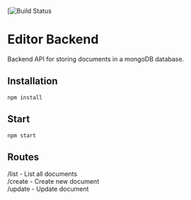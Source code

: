 [![Build Status](https://app.travis-ci.com/sohe3409/jsramverk-backend.svg?branch=master)

# Editor Backend

Backend API for storing documents in a mongoDB database.

## Installation

```shell
npm install
```

## Start

```shell
npm start
```

## Routes

/list - List all documents <br />
/create - Create new document <br />
/update - Update document
